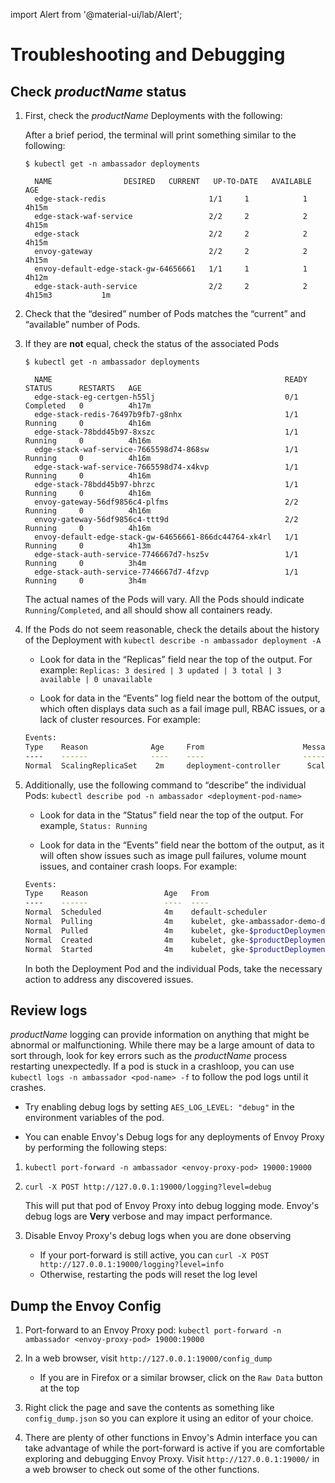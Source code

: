 import Alert from '@material-ui/lab/Alert';

# Troubleshooting and Debugging

## Check $productName$ status

1. First, check the $productName$ Deployments with the following:

    After a brief period, the terminal will print something similar to the following:

    ```console
    $ kubectl get -n ambassador deployments

      NAME                DESIRED   CURRENT   UP-TO-DATE   AVAILABLE   AGE
      edge-stack-redis                       1/1     1            1           4h15m
      edge-stack-waf-service                 2/2     2            2           4h15m
      edge-stack                             2/2     2            2           4h15m
      envoy-gateway                          2/2     2            2           4h15m
      envoy-default-edge-stack-gw-64656661   1/1     1            1           4h12m
      edge-stack-auth-service                2/2     2            2           4h15m3           1m
    ```

2. Check that the “desired” number of Pods matches the “current” and “available” number of Pods.

3. If they are **not** equal, check the status of the associated Pods

   ```console
   $ kubectl get -n ambassador deployments

     NAME                                                    READY   STATUS      RESTARTS   AGE
     edge-stack-eg-certgen-h55lj                             0/1     Completed   0          4h17m
     edge-stack-redis-76497b9fb7-g8nhx                       1/1     Running     0          4h16m
     edge-stack-78bdd45b97-8xszc                             1/1     Running     0          4h16m
     edge-stack-waf-service-7665598d74-868sw                 1/1     Running     0          4h16m
     edge-stack-waf-service-7665598d74-x4kvp                 1/1     Running     0          4h16m
     edge-stack-78bdd45b97-bhrzc                             1/1     Running     0          4h16m
     envoy-gateway-56df9856c4-plfms                          2/2     Running     0          4h16m
     envoy-gateway-56df9856c4-ttt9d                          2/2     Running     0          4h16m
     envoy-default-edge-stack-gw-64656661-866dc44764-xk4rl   1/1     Running     0          4h13m
     edge-stack-auth-service-7746667d7-hsz5v                 1/1     Running     0          3h4m
     edge-stack-auth-service-7746667d7-4fzvp                 1/1     Running     0          3h4m
   ```

   The actual names of the Pods will vary. All the Pods should indicate `Running`/`Completed`, and all should show all containers ready.

4. If the Pods do not seem reasonable, check the details about the history of the Deployment with `kubectl describe -n ambassador deployment -A`

   * Look for data in the “Replicas” field near the top of the output. For example:
        `Replicas: 3 desired | 3 updated | 3 total | 3 available | 0 unavailable`

   * Look for data in the “Events” log field near the bottom of the output, which often displays data such as a fail image pull, RBAC issues, or a lack of cluster resources. For example:

   ```bash
   Events:
   Type    Reason              Age     From                      Message
   ----    ------              ----    ----                      -------
   Normal  ScalingReplicaSet    2m     deployment-controller      Scaled up replica set to 2
   ```

5. Additionally, use the following command to “describe” the individual Pods: `kubectl describe pod -n ambassador <deployment-pod-name>`

   * Look for data in the “Status” field near the top of the output. For example, `Status: Running`

   * Look for data in the “Events” field near the bottom of the output, as it will often show issues such as image pull failures, volume mount issues, and container crash loops. For example:

   ```bash
   Events:
   Type    Reason                 Age   From                                                     Message
   ----    ------                 ----  ----                                                     -------
   Normal  Scheduled              4m    default-scheduler                                        Successfully assigned edge-stack-auth-service-7746667d7-hsz5v to gke-ambassador-demo-default-pool-912378e5-dkxc
   Normal  Pulling                4m    kubelet, gke-ambassador-demo-default-pool-912378e5-dkxc  pulling image "docker.io/ambassador/aes-authsvc:v4.0.0-preview"
   Normal  Pulled                 4m    kubelet, gke-$productDeploymentName$-demo-default-pool-912378e5-dkxc  Successfully pulled image "docker.io/ambassador/aes-authsvc:v4.0.0-preview"
   Normal  Created                4m    kubelet, gke-$productDeploymentName$-demo-default-pool-912378e5-dkxc  Created container
   Normal  Started                4m    kubelet, gke-$productDeploymentName$-demo-default-pool-912378e5-dkxc  Started container
   ```

   In both the Deployment Pod and the individual Pods, take the necessary action to address any discovered issues.

## Review logs

$productName$ logging can provide information on anything that might be abnormal or malfunctioning. While there may be a large amount of data to sort through, look for key errors such as the $productName$ process restarting unexpectedly.
If a pod is stuck in a crashloop, you can use `kubectl logs -n ambassador <pod-name> -f` to follow the pod logs until it crashes.

- Try enabling debug logs by setting `AES_LOG_LEVEL: "debug"` in the environment variables of the pod.

- You can enable Envoy's Debug logs for any deployments of Envoy Proxy by performing the following steps:

1. `kubectl port-forward -n ambassador <envoy-proxy-pod> 19000:19000`

2. `curl -X POST http://127.0.0.1:19000/logging?level=debug`

   This will put that pod of Envoy Proxy into debug logging mode. Envoy's debug logs are **Very** verbose and may impact performance.

3. Disable Envoy Proxy's debug logs when you are done observing

   - If your port-forward is still active, you can `curl -X POST http://127.0.0.1:19000/logging?level=info`
   - Otherwise, restarting the pods will reset the log level

## Dump the Envoy Config

1. Port-forward to an Envoy Proxy pod: `kubectl port-forward -n ambassador <envoy-proxy-pod> 19000:19000`

2. In a web browser, visit `http://127.0.0.1:19000/config_dump`

   - If you are in Firefox or a similar browser, click on the `Raw Data` button at the top

3. Right click the page and save the contents as something like `config_dump.json` so you can explore it using an editor of your choice.

4. There are plenty of other functions in Envoy's Admin interface you can take advantage of while the port-forward is active
if you are comfortable exploring and debugging Envoy Proxy. Visit `http://127.0.0.1:19000/` in a web browser to check out some of the other functions.
